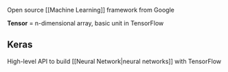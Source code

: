 Open source [[Machine Learning]] framework from Google

**Tensor** = n-dimensional array, basic unit in TensorFlow

## Keras
High-level API to build [[Neural Network|neural networks]] with TensorFlow

